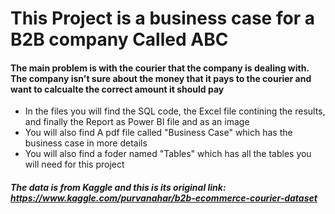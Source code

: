 # This Project is a business case for a B2B company Called ABC 
#### The main problem is with the courier that the company is dealing with. The company isn't sure about the money that it pays to the courier and want to calcualte the correct amount it should pay
- In the files you will find the SQL code, the Excel file contining the results, and finally the Report as Power BI file and as an image
- You will also find A pdf file called "Business Case" which has the business case in more details 
- You will also find a foder named "Tables" which has all the tables you will need for this project 

##### The data is from Kaggle and this is its original link: https://www.kaggle.com/purvanahar/b2b-ecommerce-courier-dataset
